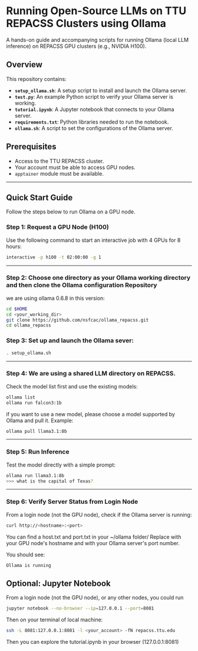 # Running Open-Source LLMs on TTU REPACSS Clusters using Ollama

A hands-on guide and accompanying scripts for running Ollama (local LLM inference) on REPACSS GPU clusters (e.g., NVIDIA H100).

## Overview

This repository contains:

- **`setup_ollama.sh`**: A setup script to install and launch the Ollama server.  
- **`test.py`**: An example Python script to verify your Ollama server is working.
- **`tutorial.ipynb`**: A Jupyter notebook that connects to your Ollama server.
- **`requirements.txt`**: Python libraries needed to run the notebook.
- **`ollama.sh`**: A script to set the configurations of the Ollama server.  

## Prerequisites

- Access to the TTU REPACSS cluster.
- Your account must be able to access GPU nodes.
- `apptainer` module must be available.

---

## Quick Start Guide

Follow the steps below to run Ollama on a GPU node.

### Step 1: Request a GPU Node (H100)

Use the following command to start an interactive job with 4 GPUs for 8 hours:

```bash
interactive -p h100 -t 02:00:00 -g 1
```

---

### Step 2: Choose one directory as your Ollama working directory and then clone the Ollama configuration Repository

we are using ollama 0.6.8 in this version:

```bash
cd $HOME
cd <your_working_dir>
git clone https://github.com/nsfcac/ollama_repacss.git
cd ollama_repacss
```

### Step 3: Set up and launch the Ollama sever:

```bash
. setup_ollama.sh
```

---

### Step 4: We are using a shared LLM directory on REPACSS. 

Check the model list first and use the existing models:
```bash
ollama list
ollama run falcon3:1b
```

if you want to use a new model, please choose a model supported by Ollama and pull it. Example:

```bash
ollama pull llama3.1:8b
```
---

### Step 5: Run Inference

Test the model directly with a simple prompt:

```bash
ollama run llama3.1:8b
>>> what is the capital of Texas?
```

---

### Step 6: Verify Server Status from Login Node

From a login node (not the GPU node), check if the Ollama server is running:

```bash
curl http://<hostname>:<port>
```
You can find a host.txt and port.txt in your ~/ollama folder/ Replace <hostname> with your GPU node's hostname and <port> with your Ollama server's port number. 

You should see:

```
Ollama is running
```

## Optional: Jupyter Notebook

From a login node (not the GPU node), or any other nodes, you could run 

```bash
jupyter notebook --no-browser --ip=127.0.0.1 --port=8081
```

Then on your terminal of local machine: 
	
```bash
ssh -L 8081:127.0.0.1:8081 -l <your_account> -fN repacss.ttu.edu
```
Then you can explore the tutorial.ipynb in your browser (127.0.0.1:8081)
